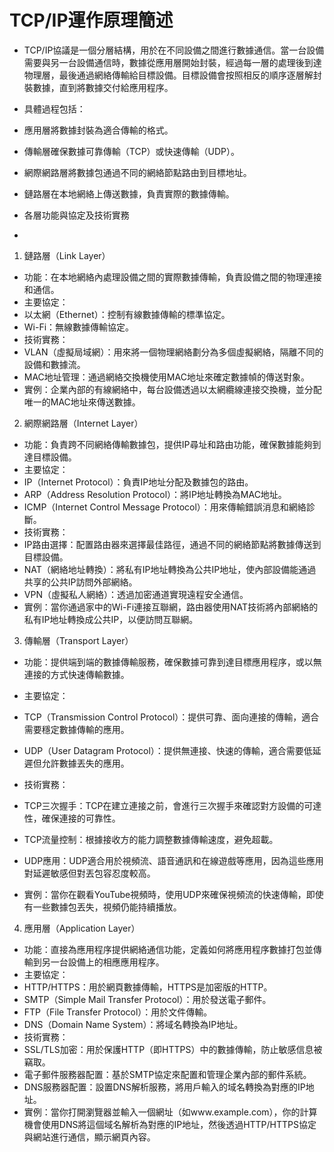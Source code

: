 # TCP/IP運作原理簡述
- TCP/IP協議是一個分層結構，用於在不同設備之間進行數據通信。當一台設備需要與另一台設備通信時，數據從應用層開始封裝，經過每一層的處理後到達物理層，最後通過網絡傳輸給目標設備。目標設備會按照相反的順序逐層解封裝數據，直到將數據交付給應用程序。

- 具體過程包括：
- 應用層將數據封裝為適合傳輸的格式。
- 傳輸層確保數據可靠傳輸（TCP）或快速傳輸（UDP）。
- 網際網路層將數據包通過不同的網絡節點路由到目標地址。
- 鏈路層在本地網絡上傳送數據，負責實際的數據傳輸。
- 各層功能與協定及技術實務
- 
1. 鏈路層（Link Layer）
- 功能：在本地網絡內處理設備之間的實際數據傳輸，負責設備之間的物理連接和通信。
- 主要協定：
- 以太網（Ethernet）：控制有線數據傳輸的標準協定。
- Wi-Fi：無線數據傳輸協定。
- 技術實務：
- VLAN（虛擬局域網）：用來將一個物理網絡劃分為多個虛擬網絡，隔離不同的設備和數據流。
- MAC地址管理：通過網絡交換機使用MAC地址來確定數據幀的傳送對象。
- 實例：企業內部的有線網絡中，每台設備透過以太網纜線連接交換機，並分配唯一的MAC地址來傳送數據。

2. 網際網路層（Internet Layer）
- 功能：負責跨不同網絡傳輸數據包，提供IP尋址和路由功能，確保數據能夠到達目標設備。
- 主要協定：
- IP（Internet Protocol）：負責IP地址分配及數據包的路由。
- ARP（Address Resolution Protocol）：將IP地址轉換為MAC地址。
- ICMP（Internet Control Message Protocol）：用來傳輸錯誤消息和網絡診斷。
- 技術實務：
- IP路由選擇：配置路由器來選擇最佳路徑，通過不同的網絡節點將數據傳送到目標設備。
- NAT（網絡地址轉換）：將私有IP地址轉換為公共IP地址，使內部設備能通過共享的公共IP訪問外部網絡。
- VPN（虛擬私人網絡）：透過加密通道實現遠程安全通信。
- 實例：當你通過家中的Wi-Fi連接互聯網，路由器使用NAT技術將內部網絡的私有IP地址轉換成公共IP，以便訪問互聯網。

3. 傳輸層（Transport Layer）
- 功能：提供端到端的數據傳輸服務，確保數據可靠到達目標應用程序，或以無連接的方式快速傳輸數據。
- 主要協定：
- TCP（Transmission Control Protocol）：提供可靠、面向連接的傳輸，適合需要穩定數據傳輸的應用。
- UDP（User Datagram Protocol）：提供無連接、快速的傳輸，適合需要低延遲但允許數據丟失的應用。
- 技術實務：

- TCP三次握手：TCP在建立連接之前，會進行三次握手來確認對方設備的可達性，確保連接的可靠性。
- TCP流量控制：根據接收方的能力調整數據傳輸速度，避免超載。
- UDP應用：UDP適合用於視頻流、語音通訊和在線遊戲等應用，因為這些應用對延遲敏感但對丟包容忍度較高。
- 實例：當你在觀看YouTube視頻時，使用UDP來確保視頻流的快速傳輸，即使有一些數據包丟失，視頻仍能持續播放。

4. 應用層（Application Layer）
- 功能：直接為應用程序提供網絡通信功能，定義如何將應用程序數據打包並傳輸到另一台設備上的相應應用程序。
- 主要協定：
- HTTP/HTTPS：用於網頁數據傳輸，HTTPS是加密版的HTTP。
- SMTP（Simple Mail Transfer Protocol）：用於發送電子郵件。
- FTP（File Transfer Protocol）：用於文件傳輸。
- DNS（Domain Name System）：將域名轉換為IP地址。
- 技術實務：
- SSL/TLS加密：用於保護HTTP（即HTTPS）中的數據傳輸，防止敏感信息被竊取。
- 電子郵件服務器配置：基於SMTP協定來配置和管理企業內部的郵件系統。
- DNS服務器配置：設置DNS解析服務，將用戶輸入的域名轉換為對應的IP地址。
- 實例：當你打開瀏覽器並輸入一個網址（如www.example.com），你的計算機會使用DNS將這個域名解析為對應的IP地址，然後透過HTTP/HTTPS協定與網站進行通信，顯示網頁內容。
